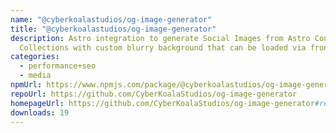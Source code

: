 ```yaml
---
name: "@cyberkoalastudios/og-image-generator"
title: "@cyberkoalastudios/og-image-generator"
description: Astro integration to generate Social Images from Astro Content
  Collections with custom blurry background that can be loaded via frontmatter.
categories:
  - performance+seo
  - media
npmUrl: https://www.npmjs.com/package/@cyberkoalastudios/og-image-generator
repoUrl: https://github.com/CyberKoalaStudios/og-image-generator
homepageUrl: https://github.com/CyberKoalaStudios/og-image-generator#readme
downloads: 19
---
```

